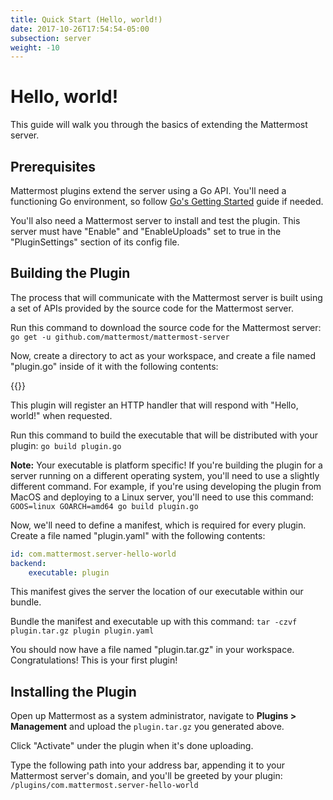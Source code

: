 ```yaml
---
title: Quick Start (Hello, world!)
date: 2017-10-26T17:54:54-05:00
subsection: server
weight: -10
---
```


# Hello, world!

This guide will walk you through the basics of extending the Mattermost server.

## Prerequisites

Mattermost plugins extend the server using a Go API. You'll need a functioning Go environment, so follow [Go's Getting Started](https://golang.org/doc/install) guide if needed.

You'll also need a Mattermost server to install and test the plugin. This server must have "Enable" and "EnableUploads" set to true in the "PluginSettings" section of its config file.

## Building the Plugin

The process that will communicate with the Mattermost server is built using a set of APIs provided by the source code for the Mattermost server.

Run this command to download the source code for the Mattermost server: `go get -u github.com/mattermost/mattermost-server`

Now, create a directory to act as your workspace, and create a file named "plugin.go" inside of it with the following contents:

{{<plugingoexamplecode name="_helloWorld">}}

This plugin will register an HTTP handler that will respond with "Hello, world!" when requested.

Run this command to build the executable that will be distributed with your plugin: `go build plugin.go`

**Note:** Your executable is platform specific! If you're building the plugin for a server running on a different operating system, you'll need to use a slightly different command. For example, if you're using developing the plugin from MacOS and deploying to a Linux server, you'll need to use this command: `GOOS=linux GOARCH=amd64 go build plugin.go`

Now, we'll need to define a manifest, which is required for every plugin. Create a file named "plugin.yaml" with the following contents:

```yaml
id: com.mattermost.server-hello-world
backend:
    executable: plugin
```

This manifest gives the server the location of our executable within our bundle.

Bundle the manifest and executable up with this command: `tar -czvf plugin.tar.gz plugin plugin.yaml`

You should now have a file named "plugin.tar.gz" in your workspace. Congratulations! This is your first plugin!

## Installing the Plugin

Open up Mattermost as a system administrator, navigate to **Plugins > Management** and upload the `plugin.tar.gz` you generated above.

Click "Activate" under the plugin when it's done uploading.

Type the following path into your address bar, appending it to your Mattermost server's domain, and you'll be greeted by your plugin: `/plugins/com.mattermost.server-hello-world`
